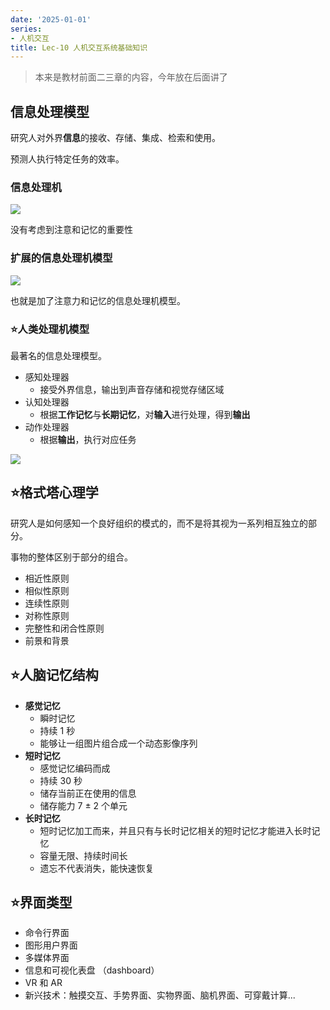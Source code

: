 ```yaml
---
date: '2025-01-01'
series:
- 人机交互
title: Lec-10 人机交互系统基础知识
---
```


> 本来是教材前面二三章的内容，今年放在后面讲了

## 信息处理模型

研究人对外界**信息**的接收、存储、集成、检索和使用。

预测人执行特定任务的效率。

### 信息处理机

![](https://runzblog.oss-cn-hangzhou.aliyuncs.com/postimg/202501011334614.png)

没有考虑到注意和记忆的重要性

### 扩展的信息处理机模型

![](https://runzblog.oss-cn-hangzhou.aliyuncs.com/postimg/202501011334097.png)

也就是加了注意力和记忆的信息处理机模型。

### ⭐人类处理机模型

最著名的信息处理模型。

- 感知处理器
	- 接受外界信息，输出到声音存储和视觉存储区域
- 认知处理器
	- 根据**工作记忆**与**长期记忆**，对**输入**进行处理，得到**输出**
- 动作处理器
	- 根据**输出**，执行对应任务

![](https://runzblog.oss-cn-hangzhou.aliyuncs.com/postimg/202501011338020.png)

## ⭐格式塔心理学

研究人是如何感知一个良好组织的模式的，而不是将其视为一系列相互独立的部分。

事物的整体区别于部分的组合。

- 相近性原则
- 相似性原则
- 连续性原则
- 对称性原则
- 完整性和闭合性原则
- 前景和背景

## ⭐人脑记忆结构

- **感觉记忆**
	- 瞬时记忆
	- 持续 1 秒
	- 能够让一组图片组合成一个动态影像序列
- **短时记忆**
	- 感觉记忆编码而成
	- 持续 30 秒
	- 储存当前正在使用的信息
	- 储存能力 7 ± 2 个单元
- **长时记忆**
	- 短时记忆加工而来，并且只有与长时记忆相关的短时记忆才能进入长时记忆
	- 容量无限、持续时间长
	- 遗忘不代表消失，能快速恢复

## ⭐界面类型

- 命令行界面
- 图形用户界面
- 多媒体界面
- 信息和可视化表盘 （dashboard）
- VR 和 AR
- 新兴技术：触摸交互、手势界面、实物界面、脑机界面、可穿戴计算...